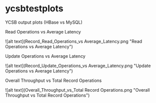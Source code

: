 # ycsbtestplots

YCSB output plots (HBase vs MySQL)

Read Operations vs Average Latency

![alt text](Record_Read_Operations_vs Average_Latency.png "Read Operations vs Average Latency")

Update Operations vs Average Latency

![alt text](Record_Update_Operations_vs Average_Latency.png "Update Operations vs Average Latency")

Overall Throughput vs Total Record Operations

![alt text](Overall_Throughput_vs_Total Record Operations.png "Overall Throughput vs Total Record Operations")
